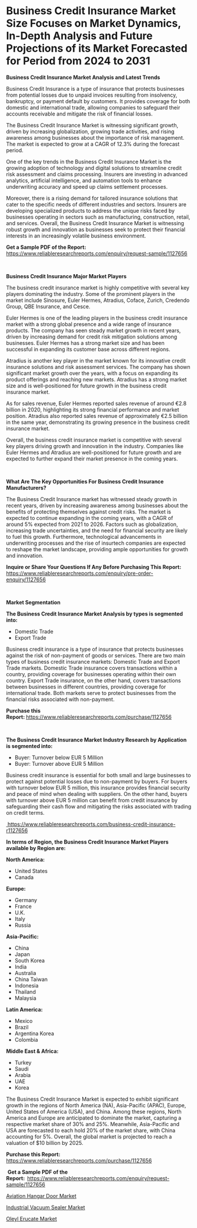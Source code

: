<p><h1>Business Credit Insurance Market Size Focuses on Market Dynamics, In-Depth Analysis and Future Projections of its Market Forecasted for Period from 2024 to 2031</h1></p><p><strong>Business Credit Insurance Market Analysis and Latest Trends</strong></p>
<p><p>Business Credit Insurance is a type of insurance that protects businesses from potential losses due to unpaid invoices resulting from insolvency, bankruptcy, or payment default by customers. It provides coverage for both domestic and international trade, allowing companies to safeguard their accounts receivable and mitigate the risk of financial losses.</p><p>The Business Credit Insurance Market is witnessing significant growth, driven by increasing globalization, growing trade activities, and rising awareness among businesses about the importance of risk management. The market is expected to grow at a CAGR of 12.3% during the forecast period.</p><p>One of the key trends in the Business Credit Insurance Market is the growing adoption of technology and digital solutions to streamline credit risk assessment and claims processing. Insurers are investing in advanced analytics, artificial intelligence, and automation tools to enhance underwriting accuracy and speed up claims settlement processes.</p><p>Moreover, there is a rising demand for tailored insurance solutions that cater to the specific needs of different industries and sectors. Insurers are developing specialized products to address the unique risks faced by businesses operating in sectors such as manufacturing, construction, retail, and services. Overall, the Business Credit Insurance Market is witnessing robust growth and innovation as businesses seek to protect their financial interests in an increasingly volatile business environment.</p></p>
<p><strong>Get a Sample PDF of the Report:&nbsp;</strong> <a href="https://www.reliableresearchreports.com/enquiry/request-sample/1127656">https://www.reliableresearchreports.com/enquiry/request-sample/1127656</a></p>
<p>&nbsp;</p>
<p><strong>Business Credit Insurance Major Market Players</strong></p>
<p><p>The business credit insurance market is highly competitive with several key players dominating the industry. Some of the prominent players in the market include Sinosure, Euler Hermes, Atradius, Coface, Zurich, Credendo Group, QBE Insurance, and Cesce.</p><p>Euler Hermes is one of the leading players in the business credit insurance market with a strong global presence and a wide range of insurance products. The company has seen steady market growth in recent years, driven by increasing demand for credit risk mitigation solutions among businesses. Euler Hermes has a strong market size and has been successful in expanding its customer base across different regions.</p><p>Atradius is another key player in the market known for its innovative credit insurance solutions and risk assessment services. The company has shown significant market growth over the years, with a focus on expanding its product offerings and reaching new markets. Atradius has a strong market size and is well-positioned for future growth in the business credit insurance market.</p><p>As for sales revenue, Euler Hermes reported sales revenue of around €2.8 billion in 2020, highlighting its strong financial performance and market position. Atradius also reported sales revenue of approximately €2.5 billion in the same year, demonstrating its growing presence in the business credit insurance market.</p><p>Overall, the business credit insurance market is competitive with several key players driving growth and innovation in the industry. Companies like Euler Hermes and Atradius are well-positioned for future growth and are expected to further expand their market presence in the coming years.</p></p>
<p>&nbsp;</p>
<p><strong>What Are The Key Opportunities For Business Credit Insurance Manufacturers?</strong></p>
<p><p>The Business Credit Insurance market has witnessed steady growth in recent years, driven by increasing awareness among businesses about the benefits of protecting themselves against credit risks. The market is expected to continue expanding in the coming years, with a CAGR of around 5% expected from 2021 to 2026. Factors such as globalization, increasing trade uncertainties, and the need for financial security are likely to fuel this growth. Furthermore, technological advancements in underwriting processes and the rise of insurtech companies are expected to reshape the market landscape, providing ample opportunities for growth and innovation.</p></p>
<p><strong>Inquire or Share Your Questions If Any Before Purchasing This Report:</strong> <a href="https://www.reliableresearchreports.com/enquiry/pre-order-enquiry/1127656">https://www.reliableresearchreports.com/enquiry/pre-order-enquiry/1127656</a></p>
<p>&nbsp;</p>
<p><strong>Market Segmentation</strong></p>
<p><strong>The Business Credit Insurance Market Analysis by types is segmented into:</strong></p>
<p><ul><li>Domestic Trade</li><li>Export Trade</li></ul></p>
<p><p>Business credit insurance is a type of insurance that protects businesses against the risk of non-payment of goods or services. There are two main types of business credit insurance markets: Domestic Trade and Export Trade markets. Domestic Trade insurance covers transactions within a country, providing coverage for businesses operating within their own country. Export Trade insurance, on the other hand, covers transactions between businesses in different countries, providing coverage for international trade. Both markets serve to protect businesses from the financial risks associated with non-payment.</p></p>
<p><strong>Purchase this Report:&nbsp;</strong><a href="https://www.reliableresearchreports.com/purchase/1127656">https://www.reliableresearchreports.com/purchase/1127656</a></p>
<p>&nbsp;</p>
<p><strong>The Business Credit Insurance Market Industry Research by Application is segmented into:</strong></p>
<p><ul><li>Buyer: Turnover below EUR 5 Million</li><li>Buyer: Turnover above EUR 5 Million</li></ul></p>
<p><p>Business credit insurance is essential for both small and large businesses to protect against potential losses due to non-payment by buyers. For buyers with turnover below EUR 5 million, this insurance provides financial security and peace of mind when dealing with suppliers. On the other hand, buyers with turnover above EUR 5 million can benefit from credit insurance by safeguarding their cash flow and mitigating the risks associated with trading on credit terms.</p></p>
<p><a href="https://www.reliableresearchreports.com/business-credit-insurance-r1127656">&nbsp;https://www.reliableresearchreports.com/business-credit-insurance-r1127656</a></p>
<p><strong>In terms of Region, the Business Credit Insurance Market Players available by Region are:</strong></p>
<p>
    <p> <strong> North America: </strong>
        <ul>
            <li>United States</li>
            <li>Canada</li>
        </ul>
        </p> 
    <p> <strong> Europe: </strong>
        <ul>
            <li>Germany</li>
            <li>France</li>
            <li>U.K.</li>
            <li>Italy</li>
            <li>Russia</li>
        </ul>
        </p> 
    <p> <strong> Asia-Pacific: </strong>
        <ul>
            <li>China</li>
            <li>Japan</li>
            <li>South Korea</li>
            <li>India</li>
            <li>Australia</li>
            <li>China Taiwan</li>
            <li>Indonesia</li>
            <li>Thailand</li>
            <li>Malaysia</li>
        </ul>
        </p> 
    <p> <strong> Latin America: </strong>
        <ul>
            <li>Mexico</li>
            <li>Brazil</li>
            <li>Argentina Korea</li>
            <li>Colombia</li>
        </ul>
        </p> 
    <p> <strong> Middle East & Africa: </strong>
        <ul>
            <li>Turkey</li>
            <li>Saudi</li>
            <li>Arabia</li>
            <li>UAE</li>
            <li>Korea</li>
        </ul>
    </p>
    </p>
<p><p>The Business Credit Insurance Market is expected to exhibit significant growth in the regions of North America (NA), Asia-Pacific (APAC), Europe, United States of America (USA), and China. Among these regions, North America and Europe are anticipated to dominate the market, capturing a respective market share of 30% and 25%. Meanwhile, Asia-Pacific and USA are forecasted to each hold 20% of the market share, with China accounting for 5%. Overall, the global market is projected to reach a valuation of $10 billion by 2025.</p></p>
<p><strong>Purchase this Report: </strong><a href="https://www.reliableresearchreports.com/purchase/1127656">https://www.reliableresearchreports.com/purchase/1127656</a></p>
<p>&nbsp;<strong>Get a Sample PDF of the Report:&nbsp;&nbsp;</strong><a href="https://www.reliableresearchreports.com/enquiry/request-sample/1127656">https://www.reliableresearchreports.com/enquiry/request-sample/1127656</a></p>
<p><strong></strong></p>
<p><p><a href="https://www.linkedin.com/pulse/aviation-hangar-door-market-share-evolution-growth-trends-2024-a28me">Aviation Hangar Door Market</a></p><p><a href="https://www.linkedin.com/pulse/industrial-vacuum-sealer-market-comprehensive-assessment-type-xx4ze?trackingId=Sq7MWyidYaK73paUXIEX6w%3D%3D">Industrial Vacuum Sealer Market</a></p><p><a href="https://www.linkedin.com/pulse/oleyl-erucatenbspmarket-focuses-market-share-size-projected-vkyff">Oleyl Erucate Market</a></p></p>